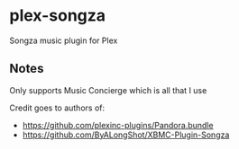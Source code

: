 # plex-songza

Songza music plugin for Plex

## Notes

Only supports Music Concierge which is all that I use

Credit goes to authors of:
* https://github.com/plexinc-plugins/Pandora.bundle
* https://github.com/ByALongShot/XBMC-Plugin-Songza
